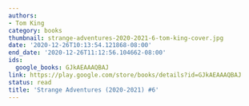 ```yaml
---
authors:
- Tom King
category: books
thumbnail: strange-adventures-2020-2021-6-tom-king-cover.jpg
date: '2020-12-26T10:13:54.121868-08:00'
end_date: '2020-12-26T11:12:56.104662-08:00'
ids:
  google_books: GJkAEAAAQBAJ
link: https://play.google.com/store/books/details?id=GJkAEAAAQBAJ
status: read
title: 'Strange Adventures (2020-2021) #6'
---
```

